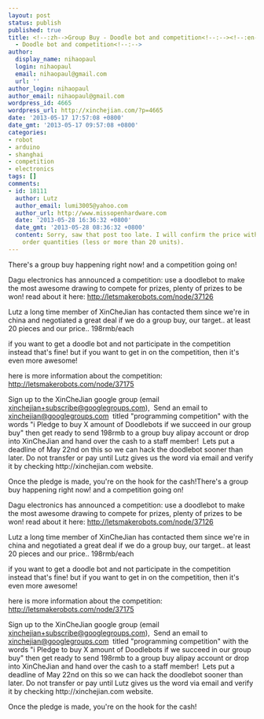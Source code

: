 ```yaml
---
layout: post
status: publish
published: true
title: <!--:zh-->Group Buy - Doodle bot and competition<!--:--><!--:en-->Group Buy
  - Doodle bot and competition<!--:-->
author:
  display_name: nihaopaul
  login: nihaopaul
  email: nihaopaul@gmail.com
  url: ''
author_login: nihaopaul
author_email: nihaopaul@gmail.com
wordpress_id: 4665
wordpress_url: http://xinchejian.com/?p=4665
date: '2013-05-17 17:57:08 +0800'
date_gmt: '2013-05-17 09:57:08 +0800'
categories:
- robot
- arduino
- shanghai
- competition
- electronics
tags: []
comments:
- id: 18111
  author: Lutz
  author_email: lumi3005@yahoo.com
  author_url: http://www.missopenhardware.com
  date: '2013-05-28 16:36:32 +0800'
  date_gmt: '2013-05-28 08:36:32 +0800'
  content: Sorry, saw that post too late. I will confirm the price with DAGU for both
    order quantities (less or more than 20 units).
---
```

<p><!--:zh-->There's a group buy happening right now! and a competition going on!</p>
<p>Dagu electronics has announced a competition: use a doodlebot to make the most awesome drawing to compete for prizes, plenty of prizes to be won! read about it here: <a href="http://letsmakerobots.com/node/37126">http://letsmakerobots.com/node/37126</a></p>
<p>Lutz a long time member of XinCheJian has contacted them since we're in china and negotiated a great deal if we do a group buy, our target.. at least 20 pieces and our price.. 198rmb/each</p>
<p>if you want to get a doodle bot and not participate in the competition instead that's fine! but if you want to get in on the competition, then it's even more awesome!</p>
<p>here is more information about the competition: <a href="http://letsmakerobots.com/node/37175">http://letsmakerobots.com/node/37175</a></p>
<p>Sign up to the XinCheJian google group (email <a href="mailto:xinchejian+subscribe@googlegroups.com">xinchejian+subscribe@googlegroups.com</a>),&nbsp; Send an email to <a href="mailto:xinchejian@googlegroups.com?subject=programming+competition">xinchejian@googlegroups.com</a>&nbsp; titled "programming competition" with the words "i Pledge to buy X amount of Doodlebots if we succeed in our group buy" then get ready to send 198rmb to a group buy alipay account or drop into XinCheJian and hand over the cash to a staff member!&nbsp; Lets put a deadline of May 22nd on this so we can hack the doodlebot sooner than later. Do not transfer or pay until Lutz gives us the word via email and verify it by checking http://xinchejian.com website.</p>
<p>Once the pledge is made, you're on the hook for the cash!<!--:--><!--:en-->There's a group buy happening right now! and a competition going on!</p>
<p>Dagu electronics has announced a competition: use a doodlebot to make the most awesome drawing to compete for prizes, plenty of prizes to be won! read about it here: <a href="http://letsmakerobots.com/node/37126">http://letsmakerobots.com/node/37126</a></p>
<p>Lutz a long time member of XinCheJian has contacted them since we're in china and negotiated a great deal if we do a group buy, our target.. at least 20 pieces and our price.. 198rmb/each</p>
<p>if you want to get a doodle bot and not participate in the competition instead that's fine! but if you want to get in on the competition, then it's even more awesome!</p>
<p>here is more information about the competition: <a href="http://letsmakerobots.com/node/37175">http://letsmakerobots.com/node/37175</a></p>
<p>Sign up to the XinCheJian google group (email <a href="mailto:xinchejian+subscribe@googlegroups.com">xinchejian+subscribe@googlegroups.com</a>),&nbsp; Send an email to <a href="mailto:xinchejian@googlegroups.com?subject=programming+competition">xinchejian@googlegroups.com</a>&nbsp; titled "programming competition" with the words "i Pledge to buy X amount of Doodlebots if we succeed in our group buy" then get ready to send 198rmb to a group buy alipay account or drop into XinCheJian and hand over the cash to a staff member!&nbsp; Lets put a deadline of May 22nd on this so we can hack the doodlebot sooner than later. Do not transfer or pay until Lutz gives us the word via email and verify it by checking http://xinchejian.com website.</p>
<p>Once the pledge is made, you're on the hook for the cash!<!--:--></p>
